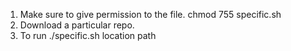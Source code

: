 1. Make sure to give permission to the file. chmod 755 specific.sh
2. Download a particular repo.
3. To run ./specific.sh location path
